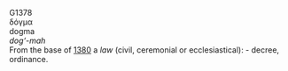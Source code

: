 <body>
  <p>G1378<br>  δόγμα  <br> dogma  <br><i>dog‘-mah </i><br>From the base of <a href="g1380.htm">1380</a>  a <i>law</i> (civil, ceremonial or ecclesiastical): - decree, ordinance.<br></p>
 </body>